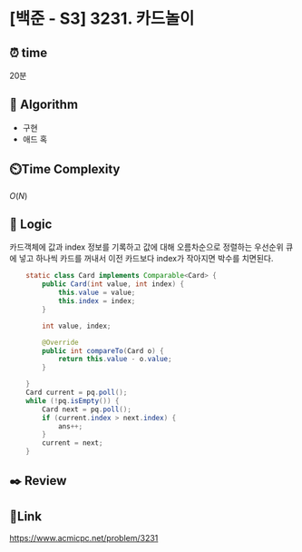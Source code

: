 # [백준 - S3] 3231. 카드놀이

## ⏰ **time**

20분

## :pushpin: **Algorithm**

- 구현
- 애드 혹

## ⏲️**Time Complexity**

$O(N)$

## :round_pushpin: **Logic**
카드객체에 값과 index 정보를 기록하고 값에 대해 오름차순으로 정렬하는 우선순위 큐에 넣고 하나씩 카드를 꺼내서 이전 카드보다 index가 작아지면 박수를 치면된다.

```java
	static class Card implements Comparable<Card> {
		public Card(int value, int index) {
			this.value = value;
			this.index = index;
		}

		int value, index;

		@Override
		public int compareTo(Card o) {
			return this.value - o.value;
		}

	}
	Card current = pq.poll();
	while (!pq.isEmpty()) {
		Card next = pq.poll();
		if (current.index > next.index) {
			ans++;
		}
		current = next;
	}

```

## :black_nib: **Review**



## 📡**Link**

https://www.acmicpc.net/problem/3231
